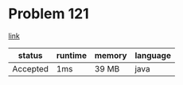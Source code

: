 # Problem 121

[link](https://leetcode.com/problems/best-time-to-buy-and-sell-stock/submissions/)

| status | runtime | memory | language |
| ------ | ------- | ------ | --------|
| Accepted | 1ms | 39 MB | java |

